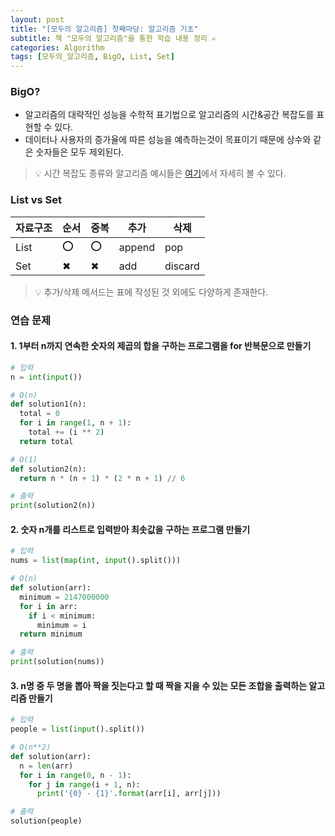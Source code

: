 ```yaml
---
layout: post
title: "[모두의 알고리즘] 첫째마당: 알고리즘 기초"
subtitle: 책 "모두의 알고리즘"을 통한 학습 내용 정리 ✍
categories: Algorithm
tags: [모두의_알고리즘, BigO, List, Set]
---
```


### BigO?

- 알고리즘의 대략적인 성능을 수학적 표기법으로 알고리즘의 시간&공간 복잡도를 표현할 수 있다.
- 데이터나 사용자의 증가율에 따른 성능을 예측하는것이 목표이기 때문에
  상수와 같은 숫자들은 모두 제외된다.

> 💡 시간 복잡도 종류와 알고리즘 예시들은 [여기](https://www.youtube.com/watch?v=6Iq5iMCVsXA)에서 자세히 볼 수 있다.

### List vs Set

| 자료구조 | 순서 | 중복 | 추가   | 삭제    |
| -------- | ---- | ---- | ------ | ------- |
| List     | ⭕   | ⭕   | append | pop     |
| Set      | ✖    | ✖    | add    | discard |

> 💡 추가/삭제 메서드는 표에 작성된 것 외에도 다양하게 존재한다.

### 연습 문제

#### 1. 1부터 n까지 연속한 숫자의 제곱의 합을 구하는 프로그램을 for 반복문으로 만들기

```python
# 입력
n = int(input())

# O(n)
def solution1(n):
  total = 0
  for i in range(1, n + 1):
    total += (i ** 2)
  return total

# O(1)
def solution2(n):
  return n * (n + 1) * (2 * n + 1) // 6

# 출력
print(solution2(n))
```

#### 2. 숫자 n개를 리스트로 입력받아 최솟값을 구하는 프로그램 만들기

```python
# 입력
nums = list(map(int, input().split()))

# O(n)
def solution(arr):
  minimum = 2147000000
  for i in arr:
    if i < minimum:
      minimum = i
  return minimum

# 출력
print(solution(nums))
```

#### 3. n명 중 두 명을 뽑아 짝을 짓는다고 할 때 짝을 지을 수 있는 모든 조합을 출력하는 알고리즘 만들기

```python
# 입력
people = list(input().split())

# O(n**2)
def solution(arr):
  n = len(arr)
  for i in range(0, n - 1):
    for j in range(i + 1, n):
      print('{0} - {1}'.format(arr[i], arr[j]))

# 출력
solution(people)
```
